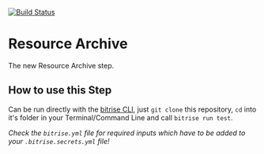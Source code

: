 [![Build Status](https://app.bitrise.io/app/d4aade153bb51eba/status.svg?token=7W4uo8BVaj_1_uxMetHeag&branch=master)](https://app.bitrise.io/app/d4aade153bb51eba)

# Resource Archive

The new Resource Archive step.

## How to use this Step

Can be run directly with the [bitrise CLI](https://github.com/bitrise-io/bitrise),
just `git clone` this repository, `cd` into it's folder in your Terminal/Command Line
and call `bitrise run test`.

_Check the `bitrise.yml` file for required inputs which have to be
added to your `.bitrise.secrets.yml` file!_
